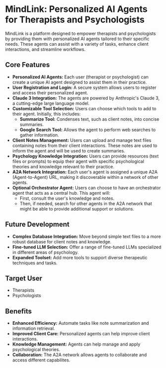 # MindLink: Personalized AI Agents for Therapists and Psychologists

MindLink is a platform designed to empower therapists and psychologists by providing them with personalized AI agents tailored to their specific needs. These agents can assist with a variety of tasks, enhance client interactions, and streamline workflows.

## Core Features

*   **Personalized AI Agents:** Each user (therapist or psychologist) can create a unique AI agent designed to assist them in their practice.
*   **User Registration and Login:** A secure system allows users to register and access their personalized agent.
*   **Claude 3 Integration:** The agents are powered by Anthropic's Claude 3, a cutting-edge large language model.
*   **Customizable Tool Selection:** Users can choose which tools to add to their agent. Initially, this includes:
    *   **Summarize Tool:**  Condenses text, such as client notes, into concise summaries.
    *   **Google Search Tool:** Allows the agent to perform web searches to gather information.
*   **Client Notes Management:** Users can upload and manage text files containing notes from their client interactions. These notes are used to inform the agent and will be used to create summaries.
*   **Psychology Knowledge Integration:** Users can provide resources (text files or prompts) to equip their agent with specific psychological theories and knowledge relevant to their practice.
*   **A2A Network Integration:** Each user's agent is assigned a unique A2A (Agent-to-Agent) URL, making it discoverable within a network of other agents.
*   **Optional Orchestrator Agent:** Users can choose to have an orchestrator agent that acts as a central hub. This agent will:
    *   First, consult the user's knowledge and notes.
    *   Then, if needed, search for other agents in the A2A network that might be able to provide additional support or solutions.

## Future Development

*   **Complex Database Integration:** Move beyond simple text files to a more robust database for client notes and knowledge.
*   **Fine-tuned LLM Selection:** Offer a range of fine-tuned LLMs specialized in different areas of psychology.
*   **Expanded Toolset:** Add more tools to support diverse therapeutic techniques and tasks.

## Target User

*   Therapists
*   Psychologists

## Benefits

*   **Enhanced Efficiency:** Automate tasks like note summarization and information retrieval.
*   **Improved Client Care:** Personalized agents can help improve client interactions.
*   **Knowledge Management:** Agents can help manage and apply psychological theories.
* **Collaboration:** The A2A network allows agents to collaborate and access different capabilites.